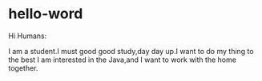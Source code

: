 # hello-word

Hi Humans:

I am a student.I must good good study,day day up.I want to do my thing  to the best
I am interested in the Java,and I want to work with the home together.
